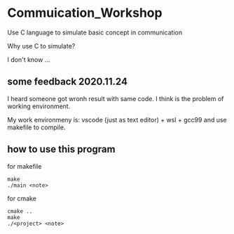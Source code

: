 # Commuication_Workshop
Use C language to simulate basic concept in communication

Why use C to simulate?

I don't know ...

## some feedback 2020.11.24

I heard someone got wronh result with same code. I think is the problem of working environment.

My work environmeny is: vscode (just as text editor) + wsl + gcc99 and use makefile to compile.

## how to use this program

for makefile

```shell
make
./main <note>
```

for cmake

```shell
cmake ..
make
./<project> <note>
```